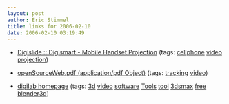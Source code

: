 ```yaml
---
layout: post
author: Eric Stimmel
title: links for 2006-02-10
date: 2006-02-10 03:19:49
--- 
```



* [Digislide :: Digismart - Mobile Handset Projection][]
    (tags: [cellphone][] [video][] [projection][])
* [openSourceWeb.pdf (application/pdf Object)][]
    (tags: [tracking][] [video][])
* [digilab homepage][]
    (tags: [3d][] [video][] [software][] [Tools][] [tool][] [3dsmax][] [free][] [blender3d][])

  [Digislide :: Digismart - Mobile Handset Projection]: http://www.digislide.com.au/consumer/digismart.htm
  [cellphone]: http://del.icio.us/estimmel/cellphone
  [video]: http://del.icio.us/estimmel/video
  [projection]: http://del.icio.us/estimmel/projection
  [openSourceWeb.pdf (application/pdf Object)]: http://www.vividevaluation.ri.cmu.edu/papers/openSourceWeb.pdf
  [tracking]: http://del.icio.us/estimmel/tracking
  [digilab homepage]: http://www.digilab.uni-hannover.de/docs/manual.html
  [3d]: http://del.icio.us/estimmel/3d
  [software]: http://del.icio.us/estimmel/software
  [Tools]: http://del.icio.us/estimmel/Tools
  [tool]: http://del.icio.us/estimmel/tool
  [3dsmax]: http://del.icio.us/estimmel/3dsmax
  [free]: http://del.icio.us/estimmel/free
  [blender3d]: http://del.icio.us/estimmel/blender3d

